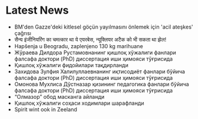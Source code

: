 # Latest News
-  BM'den Gazze'deki kitlesel göçün yayılmasını önlemek için 'acil ateşkes' çağrısı
-  सैन्य इंजीनियरिंग का चमत्कार था ये एयरबेस, न्यूक्लियर अटैक को भी सकता था झेल!
-  Hapšenja u Beogradu, zaplenjeno 130 kg marihuane
-  Жўраева Дилдора Рустамовнанинг қишлоқ хўжалиги фанлари фалсафа доктори (PhD) диссертация иши ҳимояси тўғрисида
-  Қишлоқ хўжалиги фидойилари тақдирланди
-  Захидова Зулфия Халилуллаевнанинг иқтисодиёт фанлари бўйича фалсафа доктори (PhD) диссертация иши ҳимояси тўғрисида
-  Омонова Мухлиса Дўстназар қизининг педагогика фанлари бўйича фалсафа доктори (PhD) диссертация иши ҳимояси тўғрисида
-  “Олмазор” oбод масканга айланди
-  Қишлоқ хўжалиги соҳаси ходимлари шарафланди
-  Spirit wint ook in Zeeland

